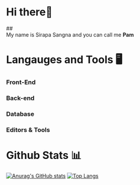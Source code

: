 # Hi there👋
##<br />My name is Sirapa Sangna and you can call me **Pam**
# Langauges and Tools 🖥️
### Front-End
### Back-end
### Database
### Editors & Tools

# Github Stats 📊
[![Anurag's GitHub stats](https://github-readme-stats.vercel.app/api?username=nshpam&theme=radical)](https://github.com/anuraghazra/github-readme-stats)
[![Top Langs](https://github-readme-stats.vercel.app/api/top-langs/?username=nshpam&layout=compact&theme=radical)](https://github.com/anuraghazra/github-readme-stats)
<!--
**nshpam/nshpam** is a ✨ _special_ ✨ repository because its `README.md` (this file) appears on your GitHub profile.

Here are some ideas to get you started:

- 🔭 I’m currently working on ...
- 🌱 I’m currently learning ...
- 👯 I’m looking to collaborate on ...
- 🤔 I’m looking for help with ...
- 💬 Ask me about ...
- 📫 How to reach me: ...
- 😄 Pronouns: ...
- ⚡ Fun fact: ...
-->
